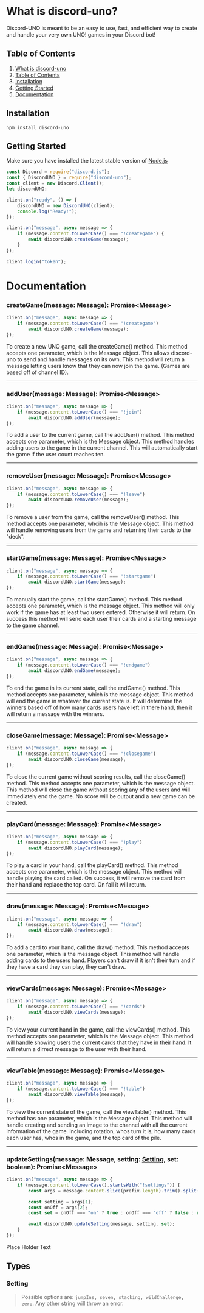 # What is discord-uno?
Discord-UNO is meant to be an easy to use, fast, and efficient way to create and handle your very own UNO! games in your Discord bot!
## Table of Contents
1. [What is discord-uno](https://github.com/Maxisthemoose/discord-uno#what-is-discord-uno)
2. [Table of Contents](https://github.com/Maxisthemoose/discord-uno#table-of-contents)
3. [Installation](https://github.com/Maxisthemoose/discord-uno#installation)
4. [Getting Started](https://github.com/Maxisthemoose/discord-uno#getting-started)
5. [Documentation](https://github.com/Maxisthemoose/discord-uno#documentation)
## Installation
```
npm install discord-uno
```
## Getting Started
Make sure you have installed the latest stable version of [Node.js](https://nodejs.org/en/)
```js
const Discord = require("discord.js");
const { DiscordUNO } = require("discord-uno");
const client = new Discord.Client();
let discordUNO;

client.on("ready", () => {
    discordUNO = new DiscordUNO(client);
    console.log("Ready!");
});

client.on("message", async message => {
    if (message.content.toLowerCase() === "!creategame") {
        await discordUNO.createGame(message);
    }
});

client.login("token");
```

# Documentation
### createGame(message: Message): Promise\<Message\>
```js
client.on("message", async message => {
    if (message.content.toLowerCase() === "!creategame")
        await discordUNO.createGame(message);
});
```
To create a new UNO game, call the createGame() method. This method accepts one parameter, which is the Message object. This allows discord-uno to send and handle messages on its own. This method will return a message letting users know that they can now join the game. (Games are based off of channel ID).
___
### addUser(message: Message): Promise\<Message\>
```js
client.on("message", async message => {
    if (message.content.toLowerCase() === "!join")
        await discordUNO.addUser(message);
});
```
To add a user to the current game, call the addUser() method. This method accepts one parameter, which is the Message object. This method handles adding users to the game in the current channel. This will automatically start the game if the user count reaches ten.
___
### removeUser(message: Message): Promise\<Message\>
```js
client.on("message", async message => {
    if (message.content.toLowerCase() === "!leave")
        await discordUNO.removeUser(message);
});
```
To remove a user from the game, call the removeUser() method. This method accepts one parameter, whcih is the Message object. This method will handle removing users from the game and returning their cards to the "deck".
___
### startGame(message: Message): Promise\<Message\>
```js
client.on("message", async message => {
    if (message.content.toLowerCase() === "!startgame")
        await discordUNO.startGame(message);
});
```
To manually start the game, call the startGame() method. This method accepts one parameter, which is the message object. This method will only work if the game has at least two users entered. Otherwise it will return. On success this method will send each user their cards and a starting message to the game channel.
___
### endGame(message: Message): Promise\<Message\>
```js
client.on("message", async message => {
    if (message.content.toLowerCase() === "!endgame")
        await discordUNO.endGame(message);
});
```
To end the game in its current state, call the endGame() method. This method accepts one parameter, which is the message object. This method will end the game in whatever the current state is. It will determine the winners based off of how many cards users have left in there hand, then it will return a message with the winners.
___
### closeGame(message: Message): Promise\<Message\>
```js
client.on("message", async message => {
    if (message.content.toLowerCase() === "!closegame")
        await discordUNO.closeGame(message);
});
```
To close the current game without scoring results, call the closeGame() method. This method accepts one parameter, which is the message object. This method will close the game without scoring any of the users and will immediately end the game. No score will be output and a new game can be created.
___
### playCard(message: Message): Promise\<Message\>
```js
client.on("message", async message => {
    if (message.content.toLowerCase() === "!play")
        await discordUNO.playCard(message);
});
```
To play a card in your hand, call the playCard() method. This method accepts one parameter, which is the message object. This method will handle playing the card called. On success, it will remove the card from their hand and replace the top card. On fail it will return.
___
### draw(message: Message): Promise\<Message\>
```js
client.on("message", async message => {
    if (message.content.toLowerCase() === "!draw")
        await discordUNO.draw(message);
});
```
To add a card to your hand, call the draw() method. This method accepts one parameter, which is the message object. This method will handle adding cards to the users hand. Players can't draw if it isn't their turn and if they have a card they can play, they can't draw.
___
### viewCards(message: Message): Promise\<Message\>
```js
client.on("message", async message => {
    if (message.content.toLowerCase() === "!cards")
        await discordUNO.viewCards(message);
});
```
To view your current hand in the game, call the viewCards() method. This method accepts one parameter, which is the Message object. This method will handle showing users the current cards that they have in their hand. It will return a dirrect message to the user with their hand.
___
### viewTable(message: Message): Promise\<Message\>
```js
client.on("message", async message => {
    if (message.content.toLowerCase() === "!table")
        await discordUNO.viewTable(message);
});
```
To view the current state of the game, call the viewTable() method. This method has one parameter, which is the Message object. This method will handle creating and sending an image to the channel with all the current information of the game. Including rotation, whos turn it is, how many cards each user has, whos in the game, and the top card of the pile.
___
### updateSettings(message: Message, setting: [Setting](https://github.com/Maxisthemoose/discord-uno#setting), set: boolean): Promise\<Message\>
```js
client.on("message", async message => {
    if (message.content.toLowerCase().startsWith("!settings")) {
        const args = message.content.slice(prefix.length).trim().split(/ +/g);

        const setting = args[1];
        const onOff = args[2];
        const set = onOff === "on" ? true : onOff === "off" ? false : null;

        await discordUNO.updateSetting(message, setting, set);
    }
});
```
Place Holder Text
## Types
### Setting
> Possible options are: `jumpIns, seven, stacking, wildChallenge, zero`. Any other string will throw an error.